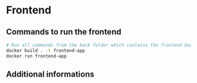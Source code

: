 # Frontend

## Commands to run the frontend
```bash
# Run all commands from the back folder which contains the frontend Dockerfile
docker build . -t frontend-app
docker run frontend-app
```
## Additional informations